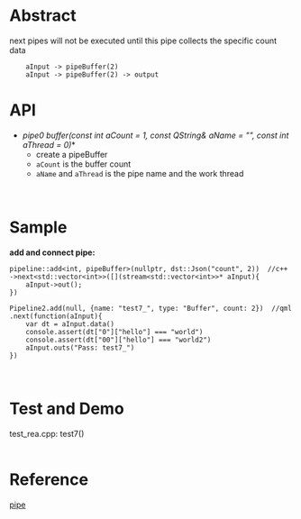 # Abstract
next pipes will not be executed until this pipe collects the specific count data
```
    aInput -> pipeBuffer(2)
    aInput -> pipeBuffer(2) -> output
```  

# API
* **pipe0* buffer(const int aCount = 1, const QString& aName = "", const int aThread = 0)**
    - create a pipeBuffer  
    - `aCount` is the buffer count  
    - `aName` and `aThread` is the pipe name and the work thread  
</br>

# Sample
**add and connect pipe:**  
```
pipeline::add<int, pipeBuffer>(nullptr, dst::Json("count", 2))  //c++
->next<std::vector<int>>([](stream<std::vector<int>>* aInput){
    aInput->out();
})

Pipeline2.add(null, {name: "test7_", type: "Buffer", count: 2})  //qml
.next(function(aInput){
    var dt = aInput.data()
    console.assert(dt["0"]["hello"] === "world")
    console.assert(dt["00"]["hello"] === "world2")
    aInput.outs("Pass: test7_")
})
```  
</br>

# Test and Demo
test_rea.cpp: test7()  
</br>

# Reference
[pipe](pipe.md)